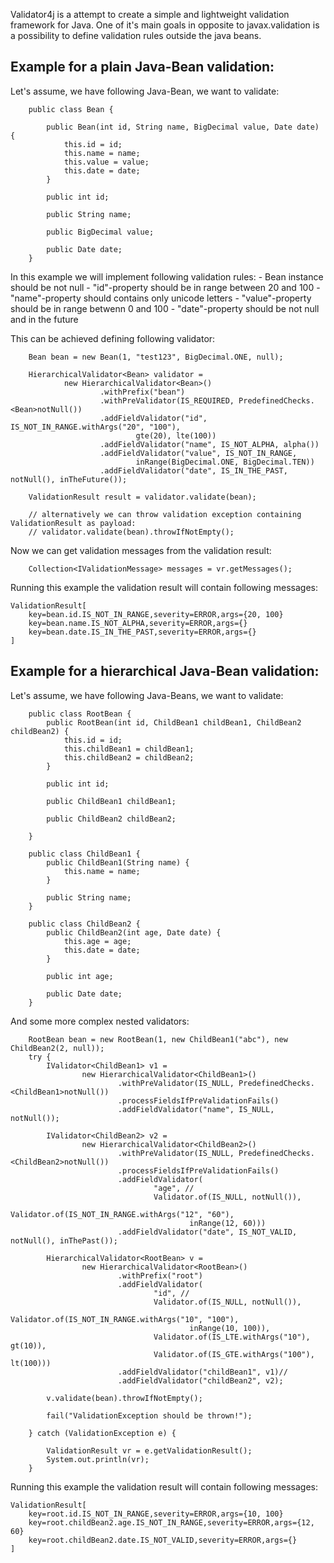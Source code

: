 Validator4j is a attempt to create a simple and lightweight validation framework for Java.
One of it's main goals in opposite to javax.validation is a possibility to define validation rules
outside the java beans.


Example for a plain Java-Bean validation:
------

Let's assume, we have following Java-Bean, we want to validate:
```
    public class Bean {

        public Bean(int id, String name, BigDecimal value, Date date) {
            this.id = id;
            this.name = name;
            this.value = value;
            this.date = date;
        }

        public int id;

        public String name;

        public BigDecimal value;

        public Date date;
    }
```

In this example we will implement following validation rules:
    - Bean instance should be not null
    - "id"-property should be in range between 20 and 100
    - "name"-property should contains only unicode letters
    - "value"-property should be in range betwenn 0 and 100
    - "date"-property should be not null and in the future

This can be achieved defining following validator:

```
    Bean bean = new Bean(1, "test123", BigDecimal.ONE, null);

    HierarchicalValidator<Bean> validator =
            new HierarchicalValidator<Bean>()
                    .withPrefix("bean")
                    .withPreValidator(IS_REQUIRED, PredefinedChecks.<Bean>notNull())
                    .addFieldValidator("id", IS_NOT_IN_RANGE.withArgs("20", "100"),
                            gte(20), lte(100))
                    .addFieldValidator("name", IS_NOT_ALPHA, alpha())
                    .addFieldValidator("value", IS_NOT_IN_RANGE,
                            inRange(BigDecimal.ONE, BigDecimal.TEN))
                    .addFieldValidator("date", IS_IN_THE_PAST, notNull(), inTheFuture());

    ValidationResult result = validator.validate(bean);

    // alternatively we can throw validation exception containing ValidationResult as payload:
    // validator.validate(bean).throwIfNotEmpty();
```

Now we can get validation messages from the validation result:

```
    Collection<IValidationMessage> messages = vr.getMessages();
```

Running this example the validation result will contain following messages:

```
ValidationResult[
	key=bean.id.IS_NOT_IN_RANGE,severity=ERROR,args={20, 100}
	key=bean.name.IS_NOT_ALPHA,severity=ERROR,args={}
	key=bean.date.IS_IN_THE_PAST,severity=ERROR,args={}
]
```


Example for a hierarchical Java-Bean validation:
------

Let's assume, we have following Java-Beans, we want to validate:
```
    public class RootBean {
        public RootBean(int id, ChildBean1 childBean1, ChildBean2 childBean2) {
            this.id = id;
            this.childBean1 = childBean1;
            this.childBean2 = childBean2;
        }

        public int id;

        public ChildBean1 childBean1;

        public ChildBean2 childBean2;

    }

    public class ChildBean1 {
        public ChildBean1(String name) {
            this.name = name;
        }

        public String name;
    }

    public class ChildBean2 {
        public ChildBean2(int age, Date date) {
            this.age = age;
            this.date = date;
        }

        public int age;

        public Date date;
    }
```


And some more complex nested validators:
```
    RootBean bean = new RootBean(1, new ChildBean1("abc"), new ChildBean2(2, null));
    try {
        IValidator<ChildBean1> v1 =
                new HierarchicalValidator<ChildBean1>()
                        .withPreValidator(IS_NULL, PredefinedChecks.<ChildBean1>notNull())
                        .processFieldsIfPreValidationFails()
                        .addFieldValidator("name", IS_NULL, notNull());

        IValidator<ChildBean2> v2 =
                new HierarchicalValidator<ChildBean2>()
                        .withPreValidator(IS_NULL, PredefinedChecks.<ChildBean2>notNull())
                        .processFieldsIfPreValidationFails()
                        .addFieldValidator(
                                "age", //
                                Validator.of(IS_NULL, notNull()),
                                Validator.of(IS_NOT_IN_RANGE.withArgs("12", "60"),
                                        inRange(12, 60)))
                        .addFieldValidator("date", IS_NOT_VALID, notNull(), inThePast());

        HierarchicalValidator<RootBean> v =
                new HierarchicalValidator<RootBean>()
                        .withPrefix("root")
                        .addFieldValidator(
                                "id", //
                                Validator.of(IS_NULL, notNull()),
                                Validator.of(IS_NOT_IN_RANGE.withArgs("10", "100"),
                                        inRange(10, 100)),
                                Validator.of(IS_LTE.withArgs("10"), gt(10)),
                                Validator.of(IS_GTE.withArgs("100"), lt(100)))
                        .addFieldValidator("childBean1", v1)//
                        .addFieldValidator("childBean2", v2);

        v.validate(bean).throwIfNotEmpty();

        fail("ValidationException should be thrown!");

    } catch (ValidationException e) {

        ValidationResult vr = e.getValidationResult();
        System.out.println(vr);
    }
```

Running this example the validation result will contain following messages:

```
ValidationResult[
	key=root.id.IS_NOT_IN_RANGE,severity=ERROR,args={10, 100}
	key=root.childBean2.age.IS_NOT_IN_RANGE,severity=ERROR,args={12, 60}
	key=root.childBean2.date.IS_NOT_VALID,severity=ERROR,args={}
]
```


